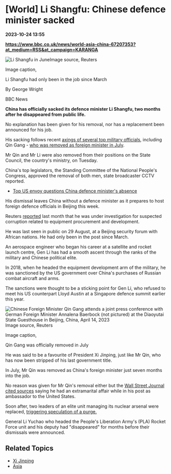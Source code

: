 # [World] Li Shangfu: Chinese defence minister sacked

**2023-10-24 13:55**

**https://www.bbc.co.uk/news/world-asia-china-67207353?at_medium=RSS&at_campaign=KARANGA**

![Li Shangfu in June](https://ichef.bbci.co.uk/news/976/cpsprodpb/15DE3/production/_131517598_mediaitem131517597.jpg)Image source, Reuters

Image caption,

Li Shangfu had only been in the job since March

By George Wright

BBC News

**China has officially sacked its defence minister Li Shangfu, two months after he disappeared from public life.**

No explanation has been given for his removal, nor has a replacement been announced for his job.

His sacking follows recent [axings of several top military officials](https://www.bbc.com/news/world-asia-china-66369136), including Qin Gang - [who was removed as foreign minister in July](https://www.bbc.co.uk/news/world-asia-china-66299379).

Mr Qin and Mr Li were also removed from their positions on the State Council, the country's ministry, on Tuesday.

China's top legislators, the Standing Committee of the National People's Congress, approved the removal of both men, state broadcaster CCTV reported.

*   [Top US envoy questions China defence minister's absence](https://www.bbc.co.uk/news/world-asia-china-66817348)

His dismissal leaves China without a defence minister as it prepares to host foreign defence officials in Beijing this week.

Reuters [reported](https://www.reuters.com/world/china/us-diplomat-questions-whether-chinese-defence-minister-under-house-arrest-2023-09-15/) last month that he was under investigation for suspected corruption related to equipment procurement and development.

He was last seen in public on 29 August, at a Beijing security forum with African nations. He had only been in the post since March.

An aerospace engineer who began his career at a satellite and rocket launch centre, Gen Li has had a smooth ascent through the ranks of the military and Chinese political elite.

In 2018, when he headed the equipment development arm of the military, he was sanctioned by the US government over China's purchases of Russian combat aircraft and arms.

The sanctions were thought to be a sticking point for Gen Li, who refused to meet his US counterpart Lloyd Austin at a Singapore defence summit earlier this year.

![Chinese Foreign Minister Qin Gang attends a joint press conference with German Foreign Minister Annalena Baerbock (not pictured) at the Diaoyutai State Guesthouse in Beijing, China, April 14, 2023](https://ichef.bbci.co.uk/news/976/cpsprodpb/7E24/production/_130529223_2656d80976b3e82500b135ca940b742dc1b8e85d0_0_3689_24592000x1333.jpg)Image source, Reuters

Image caption,

Qin Gang was officially removed in July

He was said to be a favourite of President Xi Jinping, just like Mr Qin, who has now been stripped of his last government title.

In July, Mr Qin was removed as China's foreign minister just seven months into the job.

No reason was given for Mr Qin's removal either but the [Wall Street Journal cited sources](https://www.wsj.com/world/china/chinas-ex-foreign-minister-ousted-after-alleged-affair-senior-officials-told-fdff4672) saying he had an extramarital affair while in his post as ambassador to the United States.

Soon after, two leaders of an elite unit managing its nuclear arsenal were replaced, [triggering speculation of a purge.](https://www.bbc.com/news/world-asia-china-66369136)

General Li Yuchao who headed the People's Liberation Army's (PLA) Rocket Force unit and his deputy had "disappeared" for months before their dismissals were announced.

Related Topics
--------------

*   [Xi Jinping](https://www.bbc.co.uk/news/topics/c207p54mdg7t)
*   [Asia](https://www.bbc.co.uk/news/topics/c5rznn0nvvyt)